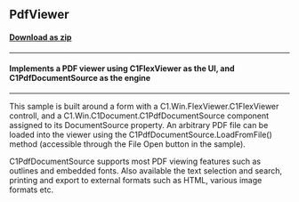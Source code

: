 ## PdfViewer
#### [Download as zip](https://grapecity.github.io/DownGit/#/home?url=https://github.com/GrapeCity/ComponentOne-WinForms-Samples/tree/master/Core\C1.Win.Document\CS\PdfViewer)
____
#### Implements a PDF viewer using C1FlexViewer as the UI, and C1PdfDocumentSource as the engine
____
This sample is built around a form with a C1.Win.FlexViewer.C1FlexViewer controll, and a C1.Win.C1Document.C1PdfDocumentSource component assigned to its DocumentSource property.
An arbitrary PDF file can be loaded into the viewer using the C1PdfDocumentSource.LoadFromFile() method (accessible through the File Open button in the sample). 

C1PdfDocumentSource supports most PDF viewing features such as outlines and embedded fonts.
Also available the text selection and search, printing and export to external formats such as HTML, various image formats etc.
